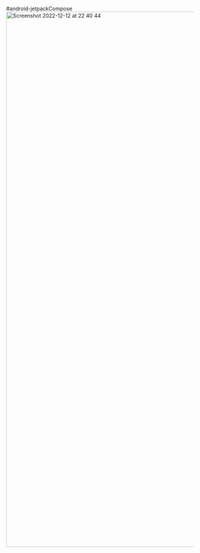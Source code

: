 #android-jetpackCompose
<img width="1440" alt="Screenshot 2022-12-12 at 22 40 44" src="https://user-images.githubusercontent.com/53375007/207088196-4750f373-54b5-42ea-acf2-040daa851a54.png">
